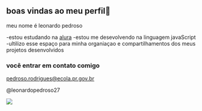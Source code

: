 ## boas vindas ao meu perfil💙

meu nome é leonardo pedroso

-estou estudando na [alura](https://www.alura.com.br)
-estou me desevolvendo na linguagem javaScript
-ultilizo esse espaço para minha organiaçao e compartilhamentos dos meus projetos desenvolvidos

### você entrar em contato comigo

pedroso.rodrigues@ecola.pr.gov.br

@leonardopedroso27

![](https://media.tenor.com/WfB2PNMXY6AAAAAM/manchester-united-cristiano-ronaldo.gif)
